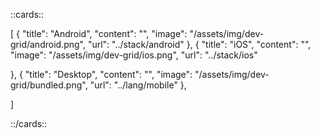 ::cards::

[
  {
    "title": "Android",
    "content": "",
    "image": "/assets/img/dev-grid/android.png",
    "url": "../stack/android"
  },
  {
    "title": "iOS",
    "content": "",
    "image": "/assets/img/dev-grid/ios.png",
    "url": "../stack/ios"

  },
  {
    "title": "Desktop",
    "content": "",
    "image": "/assets/img/dev-grid/bundled.png",
    "url": "../lang/mobile"
  },

]

::/cards::